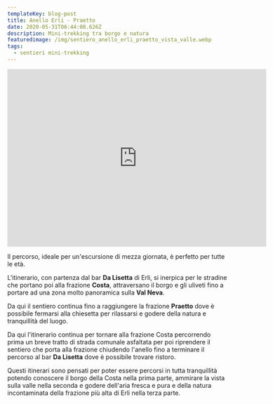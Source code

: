 ```yaml
---
templateKey: blog-post
title: Anello Erli - Praetto
date: 2020-05-31T06:44:08.626Z
description: Mini-trekking tra borgo e natura
featuredimage: /img/sentiero_anello_erli_praetto_vista_valle.webp
tags:
  - sentieri mini-trekking
---
```

<iframe height='405' width='590' frameborder='0' allowtransparency='true' scrolling='no' src='https://www.strava.com/activities/3536530678/embed/9e5b4b3a78fe6f4e5e6b216d4e24dcf9fad7a9a6'></iframe>

Il percorso, ideale per un'escursione di mezza giornata, è perfetto per tutte le età.

L'itinerario, con partenza dal bar **Da Lisetta** di Erli, si inerpica per le stradine che portano poi alla frazione **Costa**, attraversano il borgo e gli uliveti fino a portare ad una zona molto panoramica sulla **Val Neva**.

Da qui il sentiero continua fino a raggiungere la frazione **Praetto** dove è possibile fermarsi alla chiesetta per rilassarsi e godere della natura e tranquillità del luogo.

Da qui l'itinerario continua per tornare alla frazione Costa percorrendo prima un breve tratto di strada comunale asfaltata per poi riprendere il sentiero che porta alla frazione chiudendo l'anello fino a terminare il percorso al bar **Da Lisetta** dove è possibile trovare ristoro.

Questi itinerari sono pensati per poter essere percorsi in tutta tranquillità potendo conoscere il borgo della Costa nella prima parte, ammirare la vista sulla valle nella seconda e godere dell'aria fresca e pura e della natura incontaminata della frazione più alta di Erli nella terza parte.
